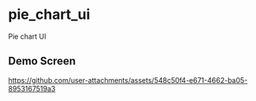 # pie_chart_ui

Pie chart UI

## Demo Screen
https://github.com/user-attachments/assets/548c50f4-e671-4662-ba05-8953167519a3